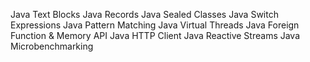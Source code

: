 Java Text Blocks
Java Records
Java Sealed Classes
Java Switch Expressions
Java Pattern Matching
Java Virtual Threads
Java Foreign Function & Memory API
Java HTTP Client
Java Reactive Streams
Java Microbenchmarking